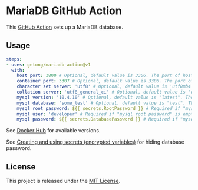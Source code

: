 # MariaDB GitHub Action

This [GitHub Action](https://github.com/features/actions) sets up a MariaDB database.

## Usage

```yaml
steps:
- uses: getong/mariadb-action@v1
  with:
    host port: 3800 # Optional, default value is 3306. The port of host
    container port: 3307 # Optional, default value is 3306. The port of container
    character set server: 'utf8' # Optional, default value is 'utf8mb4'. The '--character-set-server' option for mysqld
    collation server: 'utf8_general_ci' # Optional, default value is 'utf8mb4_general_ci'. The '--collation-server' option for mysqld
    mysql version: '10.4.10' # Optional, default value is "latest". The version of the MariaDB
    mysql database: 'some_test' # Optional, default value is "test". The specified database which will be create
    mysql root password: ${{ secrets.RootPassword }} # Required if "mysql user" is empty, default is empty. The root superuser password
    mysql user: 'developer' # Required if "mysql root password" is empty, default is empty. The superuser for the specified database. Of course you can use secrets, too
    mysql password: ${{ secrets.DatabasePassword }} # Required if "mysql user" exists. The password for the "mysql user"
```

See [Docker Hub](https://hub.docker.com/_/mariadb) for available versions.

See [Creating and using secrets (encrypted variables)](https://help.github.com/en/articles/virtual-environments-for-github-actions#creating-and-using-secrets-encrypted-variables) for hiding database password.

## License

This project is released under the [MIT License](LICENSE).
